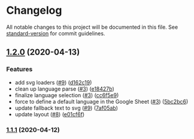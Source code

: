 # Changelog

All notable changes to this project will be documented in this file. See [standard-version](https://github.com/conventional-changelog/standard-version) for commit guidelines.

## [1.2.0](https://github.com/Puzzlout/static.website.boilerplate/compare/v1.0.1...v1.2.0) (2020-04-13)


### Features

* add svg loaders ([#9](https://github.com/Puzzlout/static.website.boilerplate/issues/9)) ([d162c19](https://github.com/Puzzlout/static.website.boilerplate/commit/d162c193261c8e480913e0a04264d821de6a10b4))
* clean up language parse ([#3](https://github.com/Puzzlout/static.website.boilerplate/issues/3)) ([e18427b](https://github.com/Puzzlout/static.website.boilerplate/commit/e18427bdba480af86324f002176f496de1247517))
* finalize language selection ([#3](https://github.com/Puzzlout/static.website.boilerplate/issues/3)) ([cc6f5e9](https://github.com/Puzzlout/static.website.boilerplate/commit/cc6f5e902be69d8711246b47360eb3eb8ac0b848))
* force to define a default language in the Google Sheet ([#3](https://github.com/Puzzlout/static.website.boilerplate/issues/3)) ([5bc2bc6](https://github.com/Puzzlout/static.website.boilerplate/commit/5bc2bc6697acc8ab98db0821d58b194f745421bc))
* update fallback text to svg ([#9](https://github.com/Puzzlout/static.website.boilerplate/issues/9)) ([7af05ab](https://github.com/Puzzlout/static.website.boilerplate/commit/7af05abdc7f5f23437a768c7a00e5fed5f1cd105))
* update layout ([#8](https://github.com/Puzzlout/static.website.boilerplate/issues/8)) ([e01cf6f](https://github.com/Puzzlout/static.website.boilerplate/commit/e01cf6f9b020ea72869afc4eb043a789e7b7572b))

### [1.1.1](https://github.com/Puzzlout/static.website.boilerplate/compare/v1.0.1...v1.1.1) (2020-04-12)
